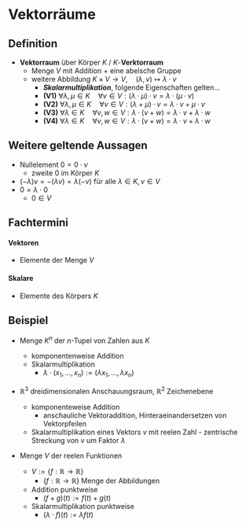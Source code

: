 # Vektorräume
## Definition
- **Vektorraum** über Körper $K$ / $K$-**Verktorraum**
	- Menge $V$ mit Addition $+$ eine abelsche Gruppe 
	- weitere Abbildung $K \times V \rightarrow V, \quad (\lambda, v) \mapsto \lambda \cdot v$
		- ***Skalarmultiplikation***, folgende Eigenschaften gelten...
		- **(V1)** $∀λ, μ ∈ K \quad ∀v ∈ V : (λ · μ) · v = λ · (μ · v)$
		- **(V2)** $∀λ, μ ∈ K \quad ∀v ∈ V : (λ + μ) · v = λ · v + μ · v$
		- **(V3)** $∀λ ∈ K \quad ∀v,w ∈ V : λ · (v + w) = λ · v + λ · w$
		- **(V4)** $∀λ ∈ K \quad ∀v,w ∈ V : λ · (v + w) = λ · v + λ · w$

## Weitere geltende Aussagen
- Nullelement $0 = 0 \cdot v$
	- zweite $0$ im Körper $K$
- $(−λ)v = −(λv) = λ(−v)$ für alle $λ ∈ K, v ∈ V$
- $0 = \lambda \cdot 0$
	- $0 \in V$ 

## Fachtermini
#### Vektoren
- Elemente der Menge $V$
#### Skalare
- Elemente des Körpers $K$ 

## Beispiel
- Menge $K^n$ der $n$-Tupel von Zahlen aus $K$
	- komponentenweise Addition
	- Skalarmultiplikation
		- $λ · (x_1, . . . , x_n) := (λx_1, . . . , λx_n)$
- $\mathbb{R}^3$ dreidimensionalen Anschauungsraum, $\mathbb{R}^2$ Zeichenebene
	- komponenteweise Addition
		- anschauliche Vektoraddition, Hinteraeinandersetzen von Vektorpfeilen
	- Skalarmultiplikation eines Vektors $v$ mit reelen Zahl			- zentrische Streckung von $v$ um Faktor $\lambda$ 

- Menge $V$ der reelen Funktionen
	- $V := \{f : \mathbb{R} → \mathbb{R}\}$ 
		- $\{f : \mathbb{R} → \mathbb{R}\}$ Menge der Abbildungen
	- Addition punktweise
		- $(f + g)(t) := f(t) + g(t)$
	- Skalarmultiplikation punktweise
		- $(λ · f)(t) := λf(t)$
